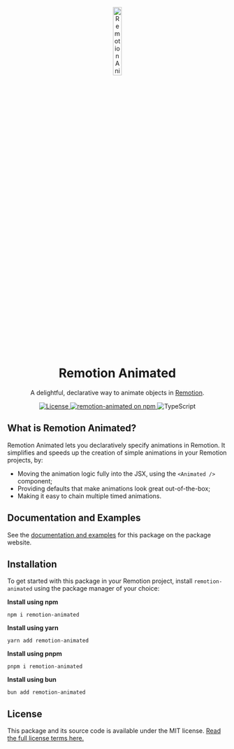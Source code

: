 <p align="center">
    <img width="20%" src="https://raw.githubusercontent.com/stefanwittwer/remotion-animated/main/sites/docs/static/img/remotion-animated.svg" alt="Remotion Animated Logo" />
    <h1 align="center">Remotion Animated</h1>
</p>
<p align="center">
    A delightful, declarative way to animate objects in <a href="https://www.remotion.dev">Remotion</a>.
</p>

<p align="center">
  <a href="https://github.com/stefanwittwer/remotion-animated/blob/main/LICENSE.md">
    <img src="https://img.shields.io/github/license/stefanwittwer/remotion-animated" alt="License" />
  </a>
  <a href="https://www.npmjs.com/package/remotion-animated">
    <img src="https://img.shields.io/npm/v/remotion-animated" alt="remotion-animated on npm" />
  </a>
  <img src="https://img.shields.io/badge/TypeScript-%23007ACC.svg?logo=typescript&logoColor=white" alt="TypeScript" />
</p>

## What is Remotion Animated?

Remotion Animated lets you declaratively specify animations in Remotion. It simplifies and speeds up the creation of simple animations in your Remotion projects, by:

- Moving the animation logic fully into the JSX, using the `<Animated />` component;
- Providing defaults that make animations look great out-of-the-box;
- Making it easy to chain multiple timed animations.

## Documentation and Examples

See the [documentation and examples](https://www.remotion-animated.dev/) for this package on the package website.

## Installation

To get started with this package in your Remotion project, install `remotion-animated` using the package manager of your choice:

**Install using npm**

```
npm i remotion-animated
```

**Install using yarn**

```
yarn add remotion-animated
```

**Install using pnpm**

```
pnpm i remotion-animated
```

**Install using bun**

```
bun add remotion-animated
```

## License

This package and its source code is available under the MIT license. [Read the full license terms here.](https://github.com/stefanwittwer/remotion-animated/blob/main/LICENSE.md)
